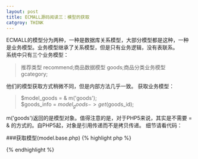 ```yaml
---
layout: post
title: ECMALL源码阅读三：模型的获取
catgroy: THINK
---
```


ECMALL的模型分为两种，一种是数据库关系模型，大部分模型都是这种，一种是业务模型。业务模型继承了关系模型，但是只有业务逻辑，没有表联系。  
系统中只有三个业务模型：  

>推荐类型 recommend;商品数据模型 goods;商品分类业务模型 gcategory; 

他们的模型获取方式稍微不同，但是内部方法几乎一致。
获取业务模型：

>$model_goods = & m('goods');  
>$goods_info = $model_goods->get($goods_id); 

m('goods')返回的是模型对象。值得注意的是，对于PHP5来说，其实是不需要 = & 的方式的。自PHP5起，对象是引用传递而不是拷贝传递。
细节请看代码：


###获取模型(model.base.php)
{% highlight php %}
<?php
//获取一个模型
function &m($model_name, $params = array(), $is_new = false)
{
    static $models = array();
	//将对象名跟参数转化成唯一的字符串
    $model_hash = md5($model_name . var_export($params, true));
	//如果对象已创建，直接返回
    if ($is_new || !isset($models[$model_hash]))
    {
        $model_file = ROOT_PATH . '/includes/models/' . $model_name . 
'.model.php';
        if (!is_file($model_file))
        {
            /* 不存在该文件，则无法获取模型 */
            return false;
        }
        include_once($model_file);
        $model_name = ucfirst($model_name) . 'Model';
        if ($is_new)
        {
            return new $model_name($params, db());
        }
		//将对象保存，备用
        $models[$model_hash] = new $model_name($params, db());
    }

    return $models[$model_hash];
}

//获取一个业务模型
function &bm($model_name, $params = array(), $is_new = false)
{
    static $models = array();
    $model_hash = md5($model_name . var_export($params, true));
    if ($is_new || !isset($models[$model_hash]))
    {
        $model_file = ROOT_PATH . '/includes/models/' . $model_name . 
'.model.php';
        if (!is_file($model_file))
        {
            /* 不存在该文件，则无法获取模型 */
            return false;
        }
        include_once($model_file);
        $model_name = ucfirst($model_name) . 'BModel';
        if ($is_new)
        {
            return new $model_name($params, db());
        }
        $models[$model_hash] = new $model_name($params, db());
    }

    return $models[$model_hash];
}
?>
{% endhighlight %}